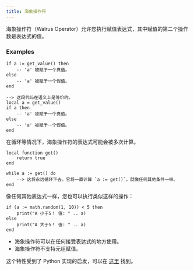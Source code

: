 ```yaml
---
title: 海象操作符
---
```


海象操作符（Walrus Operator）允许您执行赋值表达式，其中赋值的第二个操作数是表达式的值。
### Examples
```pluto showLineNumbers
if a := get_value() then
	-- 'a' 被赋予一个真值。
else
	-- 'a' 被赋予一个假值。
end

--> 这段代码在语义上是等价的。
local a = get_value()
if a then
	-- 'a' 被赋予一个真值。
else
	-- 'a' 被赋予一个假值。
end
```

在循环等情况下，海象操作符的表达式可能会被多次计算。
```pluto showLineNumbers
local function get()
	return true
end

while a := get() do
	--> 这将永远循环下去。它将一直计算 `a := get()`，就像任何其他条件一样。
end
```

像任何其他表达式一样，您也可以执行类似这样的操作：
```pluto showLineNumbers
if (a := math.random(1, 10)) < 5 then
	print("A 小于5！ 值: " .. a)
else
	print("A 大于5！ 值: " .. a)
end
```

- 海象操作符可以在任何接受表达式的地方使用。
- 海象操作符不支持元组赋值。

这个特性受到了 Python 实现的启发，可以在 [这里](https://docs.python.org/3/whatsnew/3.8.html#assignment-expressions) 找到。